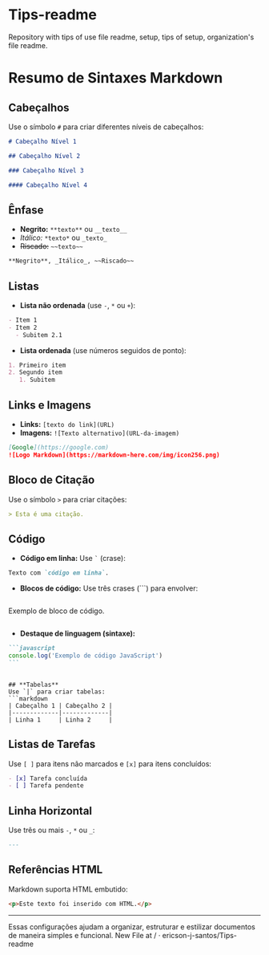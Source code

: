 # Tips-readme
Repository with tips of use file readme, setup, tips of setup, organization's file readme.

# Resumo de Sintaxes Markdown

## **Cabeçalhos**

Use o símbolo `#` para criar diferentes níveis de cabeçalhos:

```markdown
# Cabeçalho Nível 1

## Cabeçalho Nível 2

### Cabeçalho Nível 3

#### Cabeçalho Nível 4
```

## **Ênfase**

- **Negrito:** `**texto**` ou `__texto__`
- _Itálico:_ `*texto*` ou `_texto_`
- ~~Riscado:~~ `~~texto~~`

```markdown
**Negrito**, _Itálico_, ~~Riscado~~
```

## **Listas**

- **Lista não ordenada** (use `-`, `*` ou `+`):

```markdown
- Item 1
- Item 2
  - Subitem 2.1
```

- **Lista ordenada** (use números seguidos de ponto):

```markdown
1. Primeiro item
2. Segundo item
   1. Subitem
```

## **Links e Imagens**

- **Links:** `[texto do link](URL)`
- **Imagens:** `![Texto alternativo](URL-da-imagem)`

```markdown
[Google](https://google.com)
![Logo Markdown](https://markdown-here.com/img/icon256.png)
```

## **Bloco de Citação**

Use o símbolo `>` para criar citações:

```markdown
> Esta é uma citação.
```

## **Código**

- **Código em linha:** Use `` ` `` (crase):

```markdown
Texto com `código em linha`.
```

- **Blocos de código:** Use três crases (\`\`\`) para envolver:

```markdown

```

Exemplo de bloco de código.

```

```

- **Destaque de linguagem (sintaxe):**

````markdown
```javascript
console.log('Exemplo de código JavaScript')
```
````

````

## **Tabelas**
Use `|` para criar tabelas:
```markdown
| Cabeçalho 1 | Cabeçalho 2 |
|-------------|-------------|
| Linha 1     | Linha 2     |
````

## **Listas de Tarefas**

Use `[ ]` para itens não marcados e `[x]` para itens concluídos:

```markdown
- [x] Tarefa concluída
- [ ] Tarefa pendente
```

## **Linha Horizontal**

Use três ou mais `-`, `*` ou `_`:

```markdown
---
```

## **Referências HTML**

Markdown suporta HTML embutido:

```markdown
<p>Este texto foi inserido com HTML.</p>
```

---

Essas configurações ajudam a organizar, estruturar e estilizar documentos de maneira simples e funcional.
New File at / · ericson-j-santos/Tips-readme
